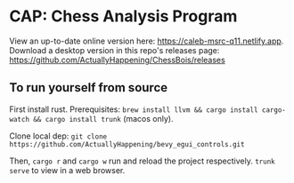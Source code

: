 # CAP: Chess Analysis Program
View an up-to-date online version here: https://caleb-msrc-q11.netlify.app.
Download a desktop version in this repo's releases page: https://github.com/ActuallyHappening/ChessBois/releases

## To run yourself from source
First install rust.
Prerequisites: `brew install llvm && cargo install cargo-watch && cargo install trunk` (macos only).

Clone local dep: `git clone https://github.com/ActuallyHappening/bevy_egui_controls.git`

Then, `cargo r` and `cargo w` run and reload the project respectively.
`trunk serve` to view in a web browser.